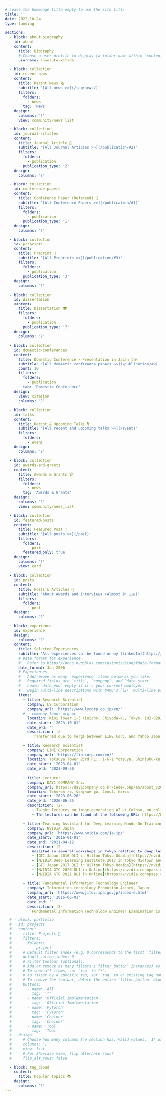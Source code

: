 ```yaml
---
# Leave the homepage title empty to use the site title
title: ''
date: 2022-10-24
type: landing

sections:
  - block: about.biography
    id: about
    content:
      title: Biography
      # Choose a user profile to display (a folder name within `content/authors/`)
      username: shunsuke-kitada
  
  - block: collection
    id: recent-news
    content:
      title: Recent News 🗞️
      subtitle: '[All news >>](/tag/news/)'
      filters:
        folders:
          - news
        tag: 'News'
    design:
      columns: '2'
      view: community/news_list

  - block: collection
    id: journal-articles
    content:
      title: Journal Article 📝
      subtitle: '[All Journal Articles >>](/publication/#2)'
      filters:
        folders:
          - publication
        publication_type: '2'
    design:
      columns: '2'
  
  - block: collection
    id: conference-papers
    content:
      title: Conference Paper (Refereed) 📝
      subtitle: '[All Conference Papers >>](/publication/#1)'
      filters:
        folders:
          - publication
        publication_type: '1'
    design:
      columns: '2'

  - block: collection
    id: preprints
    content:
      title: Preprint 📝
      subtitle: '[All Preprints >>](/publication/#3)'
      filters:
        folders:
          - publication
        publication_type: '3'
    design:
      columns: '2'
  
  - block: collection
    id: dissertation
    content:
      title: Dissertation 🎓
      filters:
        folders:
          - publication
        publication_type: '7'
    design:
      columns: '2'
  
  - block: collection
    id: domestic-conferences
    content:
      title: Domestic Conference / Presentation in Japan 🇯🇵
      subtitle: '[All domestic conference papers >>](/publication/#9)'
      count: 10
      filters:
        folders:
          - publication
        tag: 'Domestic Conference'
    design:
      view: citation
      columns: '2'
    
  - block: collection
    id: talks
    content:
      title: Recent & Upcoming Talks 🎙️
      subtitle: '[All recent and upcoming talks >>](/event)'
      filters:
        folders:
          - event
    design:
      columns: '2'

  - block: collection
    id: awards-and-grants
    content:
      title: Awards & Grants 🏆
      filters:
        folders:
          - news
        tag: 'Awards & Grants'
    design:
      columns: '2'
      view: community/news_list

  - block: collection
    id: featured-posts
    content:
      title: Featured Post 📌
      subtitle: '[All posts >>](/post)'
      filters:
        folders:
          - post
        featured_only: true
    design:
      columns: '2'
      view: card
  
  - block: collection
    id: posts
    content:
      title: Posts & Articles 📝
      subtitle: 'About Awards and Interviews (Almost In 🇯🇵)'
      filters:
        folders:
          - post
    design:
      columns: '2'

  - block: experience
    id: experience
    design:
      columns: '2'
    content:
      title: Selected Experiences
      subtitle: 'All experiences can be found on my [LinkedIn](https://www.linkedin.com/in/shunk031/).'
      # Date format for experience
      #   Refer to https://docs.hugoblox.com/customization/#date-format
      date_format: Jan 2006
      # Experiences.
      #   Add/remove as many `experience` items below as you like.
      #   Required fields are `title`, `company`, and `date_start`.
      #   Leave `date_end` empty if it's your current employer.
      #   Begin multi-line descriptions with YAML's `|2-` multi-line prefix.
      items:
        - title: Research Scientist
          company: LY Corporation
          company_url: 'https://www.lycorp.co.jp/en/'
        #   company_logo: org-gc
          location: Kioi Tower 1-3 Kioicho, Chiyoda-ku, Tokyo, 102-8282, Japan
          date_start: '2023-10-01'
          date_end: ''
          description: |2-
            Transferred due to merge between LINE Corp. and Yahoo Japn Corp.

        - title: Research Scientist
          company: LINE Corporation
          company_url: 'https://linecorp.com/en/'
          location: Yotsuya Tower 23rd FL., 1-6-1 Yotsuya, Shinjuku-ku, Tokyo, 160-0004, Japan
          date_start: '2023-04-01'
          date_end: '2023-09-30'
        
        - title: Lecturer
          company: DAY1 COMPANY Inc.
          company_url: https://day1company.co.kr/index.php/en/about_v202308-english/
          location: Teheran-ro, Gangnam-gu, Seoul, Korea
          date_start: '2023-06-26'
          date_end: '2026-06-25'
          description: |2-
            - Taught lectures on image-generating AI at Coloso, an online education service
            - The lectures can be found at the following URL: https://bit.ly/KitadaXColosoJP1

        - title: Teaching Assistant for Deep Learning Hands-On Training Lab
          company: NVIDIA Japan
          company_url: 'https://www.nvidia.com/ja-jp/'
          date_start: '2016-01-01'
          date_end: '2021-04-12'
          description: |2-
            Assisted in several workshops in Tokyo relating to deep learning and CUDA:
            - [GTC Japan 2016 DLI in Hilton Tokyo Odaiba](https://nvidia.connpass.com/event/39743/)
            - [NVIDIA Deep Learning Institute 2017 in Tokyo Midtown and Takada-no-baba](https://nvidia.connpass.com/event/54780/)
            - [GTC Japan 2017 DLI in Hilton Tokyo Odaiba](https://nvidia.connpass.com/event/68912/)
            - [NVIDIA GTC 2020 DLI in Online](https://nvidia.connpass.com/event/189637/)
            - [NVIDIA GTC 2021 DLI in Online](https://nvidia.connpass.com/event/208506/)

        - title: Fundamental Information Technology Engineer
          company: Information-technology Promotion Agency, Japan
          company_url: 'https://www.jitec.ipa.go.jp/index-e.html'
          date_start: '2016-06-01'
          date_end: ''
          description: |2-
            Fundamental Information Technology Engineer Examination is a yardstick for measuring IT knowledge and skills as a team member by asking a range of questions about algorithm, network, database, information security, practical programming, etc.

  # - block: portfolio
  #   id: projects
  #   content:
  #     title: Projects 📂
  #     filters:
  #       folders:
  #         - project
  #     # Default filter index (e.g. 0 corresponds to the first `filter_button` instance below).
  #     default_button_index: 0
  #     # Filter toolbar (optional).
  #     # Add or remove as many filters (`filter_button` instances) as you like.
  #     # To show all items, set `tag` to "*".
  #     # To filter by a specific tag, set `tag` to an existing tag name.
  #     # To remove the toolbar, delete the entire `filter_button` block.
  #     buttons:
  #       - name: 'All'
  #         tag:  '*'
  #       - name: 'Official Implementation'
  #         tag:  'Official Implementation'
  #       - name: 'PyTorch'
  #         tag:  'PyTorch'
  #       - name: 'Chainer'
  #         tag:  'Chainer'
  #       - name: 'Tool'
  #         tag:  'Tool'
  #   design:
  #     # Choose how many columns the section has. Valid values: '1' or '2'.
  #     columns: '1'
  #     view: list
  #     # For Showcase view, flip alternate rows?
  #     flip_alt_rows: false

  - block: tag_cloud
    content:
      title: Popular Topics 📚
    design:
      columns: '2'
---
```

